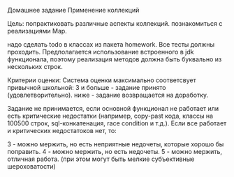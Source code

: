 Домашнее задание
Применение коллекций

Цель:
попрактиковать различные аспекты коллекций.
познакомиться с реализациями Map.

надо сделать todo в классах из пакета homework.
Все тесты должны проходить.
Предполагается использование встроенного в jdk функционала, поэтому реализация методов должна быть буквально из нескольких строк.

Критерии оценки:
Система оценки максимально соответсвует привычной школьной:
3 и больше - задание принято (удовлетворительно).
ниже - задание возвращается на доработку.

Задание не принимается, если основной функционал не работает или есть критические недостатки (например, copy-past кода, классы на 100500 строк, sql-конкатенация,  race condition и т.д.).
Если все работает и критических недостатоков нет, то:

3 - можно мержить, но есть неприятные недочеты, которые хорошо бы поправить.
4 - можно мержить, но есть недочеты.
5 - можно мержить, отличная работа. (при этом могут быть мелкие субъективные шероховатости)